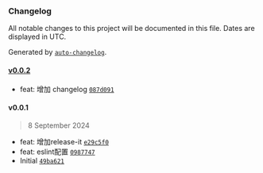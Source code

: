 ### Changelog

All notable changes to this project will be documented in this file. Dates are displayed in UTC.

Generated by [`auto-changelog`](https://github.com/CookPete/auto-changelog).

#### [v0.0.2](https://github.com/SuYxh/format-practice/compare/v0.0.1...v0.0.2)

- feat: 增加 changelog [`087d091`](https://github.com/SuYxh/format-practice/commit/087d0919238558458ec6a9d215d6a28fb179ac42)

#### v0.0.1

> 8 September 2024

- feat: 增加release-it [`e29c5f0`](https://github.com/SuYxh/format-practice/commit/e29c5f0a192145f87c8071b05296d113c734e0d3)
- feat: eslint配置 [`0987747`](https://github.com/SuYxh/format-practice/commit/09877475f1b207fa0e8c47e01726ede2f0bc7660)
- Initial [`49ba621`](https://github.com/SuYxh/format-practice/commit/49ba62184160c91d3d7d841b51e9b027359c9053)
